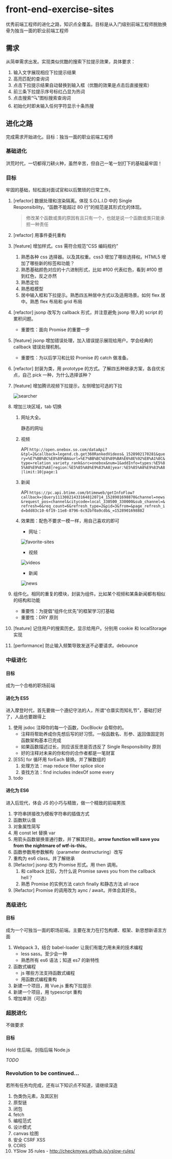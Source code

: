 # front-end-exercise-sites
优秀前端工程师的进化之路，知识点全覆盖。目标是从入门级别前端工程师脱胎换骨为独当一面的职业前端工程师

## 需求

从简单需求出发。实现类似优酷的搜索下拉提示效果，具体要求：

1. 输入文字展现相应下拉提示结果
2. 高亮匹配的查询词
3. 点击下拉提示结果自动替换到输入框（优酷的效果是点击后直接搜索）
4. 前三条下拉提示序号标红凸显为热词
5. 点击搜索“🔍”图标搜索查询词
6. 初始化时即未输入任何字符显示十条热搜

## 进化之路

完成需求开始进化。目标：独当一面的职业前端工程师

### 基础进化

洪荒时代，一切都得刀耕火种，虽然辛苦，但自己一笔一划打下的基础最牢固！

### 目标

牢固的基础，轻松面对面试官和以后繁琐的日常工作。

1. [refactor] 数据处理和渲染隔离。体现 S.O.L.I.D 中的 Single Responsibility。“函数不能超过 80 行”的规范是其形式化的体现。

   > 修改某个函数或类的原因有且只有一个，也就是说一个函数或类只能承担一种责任

2. [refactor] 用事件委托重构

3. [feature] 增加样式。css 需符合规范“CSS 编码规约”

   1. 熟悉各种 css 选择器。以及其权重。css3 增加了哪些选择权。HTML5 增加了哪些新的标签和功能？
   2. 熟悉基础颜色对应的十六进制形式，比如 #f00 代表红色，看到 #f00 想到红色，反之亦然
   3. 熟悉定位
   4. 熟悉框模型
   5. 居中输入框和下拉提示。熟悉四五种居中方式以及适用场景。如何 flex 居中。熟悉 flex 布局和 grid 布局

4. [refactor] jsonp 改写为 callback 形式，并注意避免 jsonp 带入的 script 的累积问题。

   - 重要性：面向 Promise 的重要一步

5. [feature] jsonp 增加错误处理，加入错误提示展现给用户。学会经典的 callback 错误处理机制。

   - 重要性：为以后学习和比较 Promise 的 catch 做准备。

6. [refactor] 封装为类，用 prototype 的方式。了解四五种继承方案，各自优劣点，自己 pick 一种，为什么选择该种？

7. [feature] 增加腾讯视频下拉提示，左侧增加可选的下拉

   ![searcher](https://raw.githubusercontent.com/legend80s/front-end-exercise-sites/master/images/searcher.png)

8. 增加三块区域，tab 切换

   1. 网址大全。

      静态的网址

   2. 视频

      API `http://open.onebox.so.com/dataApi?&tpl=2&callback=legend.cb.get360RankedVideos&_1528902170281&query=%E7%BB%BC%E8%89%BA&url=%E7%BB%BC%E8%89%BA%E6%8E%92%E8%A1%8C&type=relation_variety_rank&src=onebox&num=1&addInfo=types:%E5%85%A8%E9%83%A8|region:%E5%85%A8%E9%83%A8|year:%E5%85%A8%E9%83%A8|limit:10|page:1`

   3. 新闻

      API `https://pc.api.btime.com/btimeweb/getInfoFlow?callback=jQuery111308214331648120714_1528901698870&channel=news&request_pos=channel&citycode=local_330500_330000&sub_channel=&refresh=6&req_count=6&refresh_type=2&pid=3&from=&page_refresh_id=bdd83c10-6f19-11e8-8796-6c92bf0a9cdb&_=1528901698882`

   4. 效果图：配色不要求一模一样，用自己喜欢的即可

      - 网址：

      ![favorite-sites](https://raw.githubusercontent.com/legend80s/front-end-exercise-sites/master/images/favorite-sites.png)

      - 视频

      ![videos](https://raw.githubusercontent.com/legend80s/front-end-exercise-sites/master/images/videos.png)

      - 新闻

      ![news](https://raw.githubusercontent.com/legend80s/front-end-exercise-sites/master/images/news.png)

9. 组件化。相同的重复的模块，封装为组件。比如某个视频和某条新闻都有相似的结构和功能

   - 重要性：为提倡“组件化优先”的框架学习打基础
   - 重要性：DRY 原则

10. [feature] 记住用户的搜索历史。显示给用户。分别用 cookie 和 localStorage 实现

11. [performance] 防止输入频繁导致发送不必要请求。debounce

### 中级进化

#### 目标

成为一个合格的职场前端

#### 进化为 ES5

进入摩登时代，首先要做一个遵纪守法的人，所谓“仓廪实而知礼节”，基础打好了，人品也要跟得上

1. 使用 jsdoc 注释你的每一个函数，DocBlockr 会帮你的。
   - 注释将帮助养成你先想后写的好习惯。一般函数名、形参、返回值固定则函数架构基本已完成
   - 如果函数描述过长，则应该反思是否违反了 Single Responsibility 原则
   - 好的注释对未来的你和你的合作者都是一笔财富
2. [ES5] for 循环用 forEach 替换。并了解数组的
   1. 处理方法：map reduce filter splice slice
   2. 查找方法：find includes indexOf some every
3. todo

#### 进化为 ES6

进入后现代，体会 JS 的小巧与精致，做一个精致的前端男孩

1. 字符串拼接改为模板字符串的插值方式 
2. 函数默认值
3. 对象属性简写
4. 用 const let 替换 var
5. 用箭头函数替换普通行数，并了解其好处。**arrow function will save you from the nightmare of wtf-is-this**。
6. 函数参数用参数解构（parameter destructuring）改写
7. 重构为 es6 class。并了解继承
8. [Refactor] jsonp 改为 Promise 形式。用 then 调用。
   1. 和 callback 比较，为什么说 Promise saves you from the callback hell？
   2. 熟悉 Promise 的实例方法 catch finally 和静态方法 all race
9. [Refactor] Promise 的调用改为 aync / await。并体会其好处。

### 高级进化

#### 目标

成为一个可独当一面的职场前端。主要在发力在打包构建、框架、新思想新语言方面

1. Webpack 3，结合 babel-loader 让我们有能力用未来的技术编程
   - less sass。至少会一种
   - 熟悉所有 es6 语法；知道 es7 的新特性 
2. 函数式编程
   - js 哪些方法支持函数式编程
   - 用函数式编程重构
3. 新建一个项目，用 Vue.js 重构下拉提示
4. 新建一个项目，用 typescript 重构
5. 增加单测（可选）

### 超脱进化

不做要求

#### 目标

Hold 住后端。剑指后端 Node.js

*TODO*

### Revolution to be continued...

若所有任务均完成，还有以下知识点不知道，请继续深造

1. 伪类伪元素，及其区别
2. 原型链
3. 闭包
4. fetch
5. 编程范式
6. 设计模式
7. canvas 绘图
8. 安全 CSRF XSS
9. CORS
10. YSlow 35 rules - http://checkmyws.github.io/yslow-rules/
